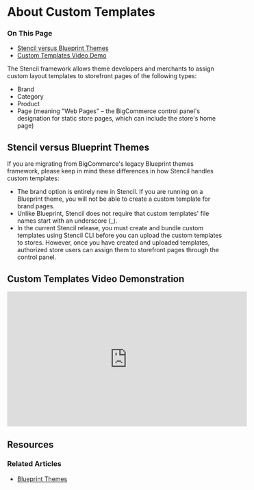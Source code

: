 <h1>About Custom Templates</h1>
<div class="otp" id="no-index">
	<h3> On This Page </h3>
	<ul>
		<li><a href="#custom-templates_stencil-versus-blueprint">Stencil versus Blueprint Themes</a></li>
    <li><a href="#custom-templates_video-demo">Custom Templates Video Demo</a></li>
	</ul>
</div>

<a href='#custom-templates_about-custom' aria-hidden='true' class='block-anchor'  id='custom-templates_about-custom'></a>

The Stencil framework allows theme developers and merchants to assign custom layout templates to storefront pages of the following types:

* Brand
* Category
* Product
* Page (meaning "Web Pages" – the BigCommerce control panel's designation for static store pages, which can include the store's home page)




<a href='#custom-templates_stencil-versus-blueprint' aria-hidden='true' class='block-anchor'  id='custom-templates_stencil-versus-blueprint'></a>

## Stencil versus Blueprint Themes

If you are migrating from BigCommerce's legacy Blueprint themes framework, please keep in mind these differences in how Stencil handles custom templates:

* The brand option is entirely new in Stencil. If you are running on a Blueprint theme, you will not be able to create a custom template for brand pages.
* Unlike Blueprint, Stencil does not require that custom templates' file names start with an underscore (_).
* In the current Stencil release, you must create and bundle custom templates using Stencil CLI before you can upload the custom templates to stores. However, once you have created and uploaded templates, authorized store users can assign them to storefront pages through the control panel.



<a href='#custom-templates_video-demo' aria-hidden='true' class='block-anchor'  id='custom-templates_video-demo'></a>

## Custom Templates Video Demonstration

<iframe width="560" height="315" src="https://www.youtube.com/embed/qgaDX7bhmd8" frameborder="0" allow="autoplay; encrypted-media" allowfullscreen></iframe>



## Resources

### Related Articles
 * [Blueprint Themes](https://developer.bigcommerce.com/legacy/blueprint-themes)

